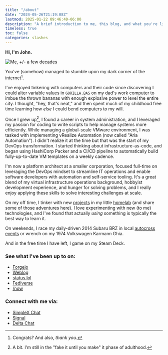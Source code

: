 ```yaml
---
title: "/about"
date: "2024-05-26T21:19:08Z"
lastmod: 2025-01-22 09:46:40-06:00
description: "A brief introduction to me, this blog, and what you're likely to see here."
timeless: true
toc: false
categories: slashes
---
```

**Hi, I'm John.**

![Me, +/- a few decades](/images/john.jpg)

You've (somehow) managed to stumble upon my dark corner of the internet[^1].

I've enjoyed tinkering with computers and their code since discovering I could alter variable values in [`GORILLA.BAS`](https://en.wikipedia.org/wiki/Gorillas_%28video_game%29) on my dad's work computer to imbue the thrown bananas with enough explosive power to level the entire city. I thought, "hey, that's neat," and then spent much of my childhood free time learning how *else* I could bend computers to my will.

Once I grew up[^2], I found a career in system administration, and I leveraged my passion for coding to write scripts to help manage systems more efficiently. While managing a global-scale VMware environment, I was tasked with implementing vRealize Automation (now called "Aria Automation"). I didn't realize it at the time but that was the start of my DevOps transformation. I started thinking about infrastructure-as-code, and began using HashiCorp Packer and a CI/CD pipeline to automatically build fully-up-to-date VM templates on a weekly cadence.

I'm now a platform architect at a smaller corporation, focused full-time on leveraging the DevOps mindset to streamline IT operations and enable software developers with automation and self-service tooling. It's a great blend of my virtual infrastructure operations background, hobbyist development experience, and hunger for solving problems, and I really enjoy applying these skills to solve interesting challenges at scale.

On my off time, I tinker with new [projects](/categories/self-hosting) in my little [homelab](/homelab) (and share some of those adventures here). I love experimenting with new (to me) technologies, and I've found that actually _using_ something is typically the best way to learn it.

On weekends, I race my daily-driven 2014 Subaru BRZ in local [autocross events](https://srsbsns.lol/autocross/) or wrench on my 1974 Volkswagen Karmann Ghia.

And in the free time I have left, I game on my Steam Deck.

### See what I've been up to on:
- [Forgejo](https://git.vim.wtf/wq)
- [Weblog](https://srsbsns.lol)
- [status.lol](https://status.jwq.lol)
- [Fediverse](https://vim.wtf/@wq)
- [/now](https://now.jwq.lol)

### Connect with me via:
- [SimpleX Chat](https://l.runtimeterror.dev/simplex-chat-invite)
- [Signal](https://l.runtimeterror.dev/signal)
- [Delta Chat](https://l.runtimeterror.dev/delta)

[^1]: Congrats? And also, *thank you.*
[^2]: A bit. I'm still in the "fake it until you make" it phase of adulthood.
